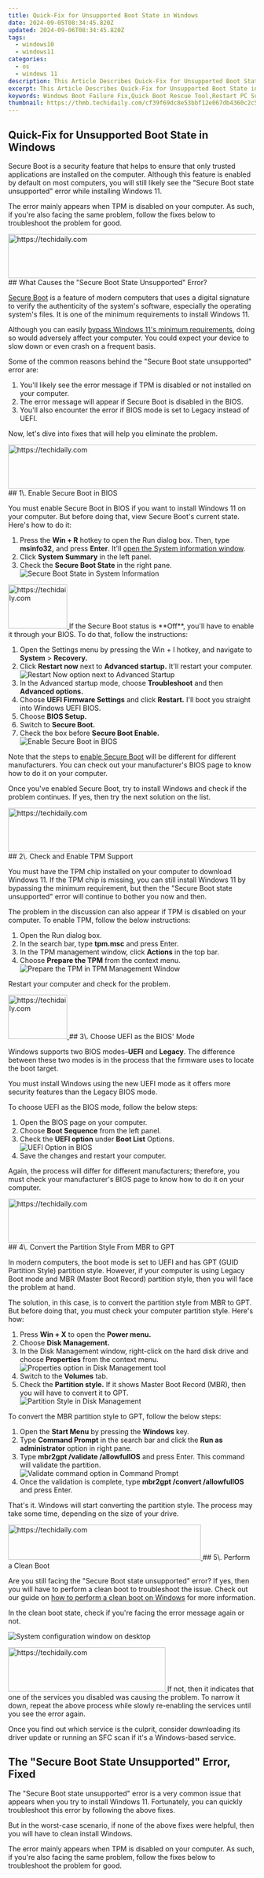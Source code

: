 ```yaml
---
title: Quick-Fix for Unsupported Boot State in Windows
date: 2024-09-05T08:34:45.820Z
updated: 2024-09-06T08:34:45.820Z
tags:
  - windows10
  - windows11
categories:
  - os
  - windows 11
description: This Article Describes Quick-Fix for Unsupported Boot State in Windows
excerpt: This Article Describes Quick-Fix for Unsupported Boot State in Windows
keywords: Windows Boot Failure Fix,Quick Boot Rescue Tool,Restart PC Support,Unsupported Boot Remedy,System Recovery Guide,Error Code Boot Solution,Boot State Correction Tips
thumbnail: https://thmb.techidaily.com/cf39f69dc8e53bbf12e067db4360c2c57f8f63b2613fefed65baa25cc0a615d2.jpeg
---
```


## Quick-Fix for Unsupported Boot State in Windows

 Secure Boot is a security feature that helps to ensure that only trusted applications are installed on the computer. Although this feature is enabled by default on most computers, you will still likely see the "Secure Boot state unsupported" error while installing Windows 11\.

 The error mainly appears when TPM is disabled on your computer. As such, if you're also facing the same problem, follow the fixes below to troubleshoot the problem for good.

<!-- affiliate ads begin -->
<a href="https://zebaoaffiliateprogram.pxf.io/c/5597632/2137975/21526" target="_top" id="2137975">
  <img src="//a.impactradius-go.com/display-ad/21526-2137975" border="0" alt="https://techidaily.com" width="728" height="90"/>
</a>
<img height="0" width="0" src="https://zebaoaffiliateprogram.pxf.io/i/5597632/2137975/21526" style="position:absolute;visibility:hidden;" border="0" />
<!-- affiliate ads end -->
## What Causes the "Secure Boot State Unsupported" Error?

[Secure Boot](https://www.makeuseof.com/what-is-secure-boot-how-does-it-work/) is a feature of modern computers that uses a digital signature to verify the authenticity of the system's software, especially the operating system's files. It is one of the minimum requirements to install Windows 11\.

 Although you can easily [bypass Windows 11's minimum requirements](https://www.makeuseof.com/bypass-windows-11-minimum-installation-requirements/), doing so would adversely affect your computer. You could expect your device to slow down or even crash on a frequent basis.

 Some of the common reasons behind the "Secure Boot state unsupported" error are:

1. You'll likely see the error message if TPM is disabled or not installed on your computer.
2. The error message will appear if Secure Boot is disabled in the BIOS.
3. You'll also encounter the error if BIOS mode is set to Legacy instead of UEFI.

 Now, let's dive into fixes that will help you eliminate the problem.

<!-- affiliate ads begin -->
<a href="https://unicoeye.pxf.io/c/5597632/2134235/18498" target="_top" id="2134235">
  <img src="//a.impactradius-go.com/display-ad/18498-2134235" border="0" alt="https://techidaily.com" width="728" height="90"/>
</a>
<img height="0" width="0" src="https://unicoeye.pxf.io/i/5597632/2134235/18498" style="position:absolute;visibility:hidden;" border="0" />
<!-- affiliate ads end -->
## 1\. Enable Secure Boot in BIOS

 You must enable Secure Boot in BIOS if you want to install Windows 11 on your computer. But before doing that, view Secure Boot's current state. Here's how to do it:

1. Press the **Win + R** hotkey to open the Run dialog box. Then, type **msinfo32,** and press **Enter**. It'll [open the System information window](https://www.makeuseof.com/windows-open-system-information/).
2. Click **System** **Summary** in the left panel.
3. Check the **Secure Boot State** in the right pane.  
![Secure Boot State in System Information](https://static1.makeuseofimages.com/wordpress/wp-content/uploads/2022/11/Secure-Boot-State.jpg)

<!-- affiliate ads begin -->
<a href="https://aligracehair.sjv.io/c/5597632/2135363/19272" target="_top" id="2135363">
  <img src="//a.impactradius-go.com/display-ad/19272-2135363" border="0" alt="https://techidaily.com" width="120" height="90"/>
</a>
<img height="0" width="0" src="https://aligracehair.sjv.io/i/5597632/2135363/19272" style="position:absolute;visibility:hidden;" border="0" />
<!-- affiliate ads end -->
 If the Secure Boot status is **Off**, you'll have to enable it through your BIOS. To do that, follow the instructions:

1. Open the Settings menu by pressing the Win + I hotkey, and navigate to **System** \> **Recovery.**
2. Click **Restart now** next to **Advanced startup.** It'll restart your computer.  
![Restart Now option next to Advanced Startup](https://static1.makeuseofimages.com/wordpress/wp-content/uploads/2022/11/Restart-Now-option.jpg)
3. In the Advanced startup mode, choose **Troubleshoot** and then **Advanced options.**
4. Choose **UEFI Firmware Settings** and click **Restart.** I'll boot you straight into Windows UEFI BIOS.
5. Choose **BIOS Setup.**
6. Switch to **Secure Boot.**
7. Check the box before **Secure Boot Enable.**  
![Enable Secure Boot in BIOS](https://static1.makeuseofimages.com/wordpress/wp-content/uploads/2022/11/Enable-Secure-Boot-1.jpg)

 Note that the steps to [enable Secure Boot](https://www.makeuseof.com/how-enable-tpm-secure-boot-before-upgrading-windows-11/) will be different for different manufacturers. You can check out your manufacturer's BIOS page to know how to do it on your computer.

 Once you've enabled Secure Boot, try to install Windows and check if the problem continues. If yes, then try the next solution on the list.

<!-- affiliate ads begin -->
<a href="https://unicoeye.pxf.io/c/5597632/2134234/18498" target="_top" id="2134234">
  <img src="//a.impactradius-go.com/display-ad/18498-2134234" border="0" alt="https://techidaily.com" width="728" height="90"/>
</a>
<img height="0" width="0" src="https://unicoeye.pxf.io/i/5597632/2134234/18498" style="position:absolute;visibility:hidden;" border="0" />
<!-- affiliate ads end -->
## 2\. Check and Enable TPM Support

 You must have the TPM chip installed on your computer to download Windows 11\. If the TPM chip is missing, you can still install Windows 11 by bypassing the minimum requirement, but then the "Secure Boot state unsupported" error will continue to bother you now and then.

 The problem in the discussion can also appear if TPM is disabled on your computer. To enable TPM, follow the below instructions:

1. Open the Run dialog box.
2. In the search bar, type **tpm.msc** and press Enter.
3. In the TPM management window, click **Actions** in the top bar.
4. Choose **Prepare the TPM** from the context menu.  
![Prepare the TPM in TPM Management Window](https://static1.makeuseofimages.com/wordpress/wp-content/uploads/2022/11/Prepar-the-TPM.jpg)

 Restart your computer and check for the problem.

<!-- affiliate ads begin -->
<a href="https://aligracehair.sjv.io/c/5597632/2135349/19272" target="_top" id="2135349">
  <img src="//a.impactradius-go.com/display-ad/19272-2135349" border="0" alt="https://techidaily.com" width="120" height="90"/>
</a>
<img height="0" width="0" src="https://aligracehair.sjv.io/i/5597632/2135349/19272" style="position:absolute;visibility:hidden;" border="0" />
<!-- affiliate ads end -->
## 3\. Choose UEFI as the BIOS' Mode

 Windows supports two BIOS modes–**UEFI** and **Legacy**. The difference between these two modes is in the process that the firmware uses to locate the boot target.

 You must install Windows using the new UEFI mode as it offers more security features than the Legacy BIOS mode.

 To choose UEFI as the BIOS mode, follow the below steps:

1. Open the BIOS page on your computer.
2. Choose **Boot Sequence** from the left panel.
3. Check the **UEFI option** under **Boot List** Options.  
![UEFI Option in BIOS](https://static1.makeuseofimages.com/wordpress/wp-content/uploads/2022/11/UEFI-Option.jpg)
4. Save the changes and restart your computer.

 Again, the process will differ for different manufacturers; therefore, you must check your manufacturer's BIOS page to know how to do it on your computer.

<!-- affiliate ads begin -->
<a href="https://ephamedtechinc.pxf.io/c/5597632/2120861/26400?prodsku=Saturn" target="_top" id="2120861">
  <img src="//a.impactradius-go.com/display-ad/26400-2120861" border="0" alt="https://techidaily.com" width="728" height="90"/>
</a>
<img height="0" width="0" src="https://ephamedtechinc.pxf.io/i/5597632/2120861/26400?prodsku=Saturn" style="position:absolute;visibility:hidden;" border="0" />
<!-- affiliate ads end -->
## 4\. Convert the Partition Style From MBR to GPT

 In modern computers, the boot mode is set to UEFI and has GPT (GUID Partition Style) partition style. However, if your computer is using Legacy Boot mode and MBR (Master Boot Record) partition style, then you will face the problem at hand.

 The solution, in this case, is to convert the partition style from MBR to GPT. But before doing that, you must check your computer partition style. Here's how:

1. Press **Win + X** to open the **Power menu.**
2. Choose **Disk Management.**
3. In the Disk Management window, right-click on the hard disk drive and choose **Properties** from the context menu.  
![Properties option in Disk Management tool](https://static1.makeuseofimages.com/wordpress/wp-content/uploads/2023/07/properties-option.jpg)
4. Switch to the **Volumes** tab.
5. Check the **Partition style.** If it shows Master Boot Record (MBR), then you will have to convert it to GPT.  
![Partition Style in Disk Management](https://static1.makeuseofimages.com/wordpress/wp-content/uploads/2022/11/Partition-Style.jpg)

 To convert the MBR partition style to GPT, follow the below steps:

1. Open the **Start Menu** by pressing the **Windows** key.
2. Type **Command Prompt** in the search bar and click the **Run as administrator** option in right pane.
3. Type **mbr2gpt /validate /allowfullOS** and press Enter. This command will validate the partition.  
![Validate command option in Command Prompt](https://static1.makeuseofimages.com/wordpress/wp-content/uploads/2023/07/validate-command.jpg)
4. Once the validation is complete, type **mbr2gpt /convert /allowfullOS** and press Enter.

 That's it. Windows will start converting the partition style. The process may take some time, depending on the size of your drive.

<!-- affiliate ads begin -->
<a href="https://aligracehair.sjv.io/c/5597632/2135359/19272" target="_top" id="2135359">
  <img src="//a.impactradius-go.com/display-ad/19272-2135359" border="0" alt="https://techidaily.com" width="392" height="72"/>
</a>
<img height="0" width="0" src="https://aligracehair.sjv.io/i/5597632/2135359/19272" style="position:absolute;visibility:hidden;" border="0" />
<!-- affiliate ads end -->
## 5\. Perform a Clean Boot

 Are you still facing the "Secure Boot state unsupported" error? If yes, then you will have to perform a clean boot to troubleshoot the issue. Check out our guide on [how to perform a clean boot on Windows](https://www.makeuseof.com/clean-boot-windows-11/) for more information.

 In the clean boot state, check if you're facing the error message again or not.

![System configuration window on desktop](https://static1.makeuseofimages.com/wordpress/wp-content/uploads/2023/07/system-configuration-window.jpg)

<!-- affiliate ads begin -->
<a href="https://wigfever.sjv.io/c/5597632/2014853/22899" target="_top" id="2014853">
  <img src="//a.impactradius-go.com/display-ad/22899-2014853" border="0" alt="https://techidaily.com" width="320" height="90"/>
</a>
<img height="0" width="0" src="https://wigfever.sjv.io/i/5597632/2014853/22899" style="position:absolute;visibility:hidden;" border="0" />
<!-- affiliate ads end -->
 If not, then it indicates that one of the services you disabled was causing the problem. To narrow it down, repeat the above process while slowly re-enabling the services until you see the error again.

 Once you find out which service is the culprit, consider downloading its driver update or running an SFC scan if it's a Windows-based service.

## The "Secure Boot State Unsupported" Error, Fixed

 The "Secure Boot state unsupported" error is a very common issue that appears when you try to install Windows 11\. Fortunately, you can quickly troubleshoot this error by following the above fixes.

 But in the worst-case scenario, if none of the above fixes were helpful, then you will have to clean install Windows.

 The error mainly appears when TPM is disabled on your computer. As such, if you're also facing the same problem, follow the fixes below to troubleshoot the problem for good.



<ins class="adsbygoogle"
      style="display:block"
      data-ad-client="ca-pub-7571918770474297"
      data-ad-slot="8358498916"
      data-ad-format="auto"
      data-full-width-responsive="true"></ins>